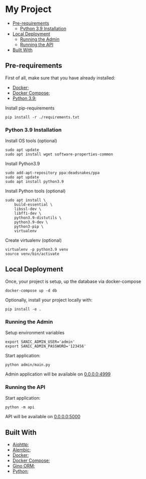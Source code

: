 # My Project

- [Pre-requirements](#pre-requirements)
    - [Python 3.9 Installation](#python-39-installation)
- [Local Deployment](#local-deployment)
    - [Running the Admin](#running-the-admin)
    - [Running the API](#running-the-api)
- [Built With](#built-with)

## Pre-requirements

First of all, make sure that you have already installed:
* [Docker](https://docs.docker.com/engine/install/ubuntu/);
* [Docker Compose](https://docs.docker.com/compose/install/);
* [Python 3.9](#python-39-installation);


Install pip-requirements
```shell script
pip install -r ./requirements.txt
```

### Python 3.9 Installation

Install OS tools (optional)
```shell script
sudo apt update 
sudo apt install wget software-properties-common
```

Install Python3.9
```shell script
sudo add-apt-repository ppa:deadsnakes/ppa
sudo apt update 
sudo apt install python3.9 
```

Install Python tools (optional)
```shell script
sudo apt install \
    build-essential \
    libssl-dev \
    libffi-dev \
    python3.9-distutils \
    python3.9-dev \ 
    python3-pip \
    virtualenv
```

Create virtualenv (optional)
```shell script
virtualenv -p python3.9 venv
source venv/bin/activate
```

## Local Deployment

Once, your project is setup, up the database via docker-compose
```shell script
docker-compose up -d db
```

Optionally, install your project locally with:
```shell script
pip install -e .
```

### Running the Admin

Setup environment variables
```shell script
export SANIC_ADMIN_USER='admin'
export SANIC_ADMIN_PASSWORD='123456'
```

Start application:
```shell script
python admin/main.py
```

Admin application will be available on [0.0.0.0:4999](http://0.0.0.0:4999/)

### Running the API

Start application:
```shell script
python -m api
```

API will be available on [0.0.0.0:5000](http://0.0.0.0:5000/)

## Built With

* [Aiohttp]();
* [Alembic]();
* [Docker](https://docs.docker.com/engine/install/ubuntu/);
* [Docker Compose](https://docs.docker.com/compose/install/);
* [Gino ORM]();
* [Python]();
